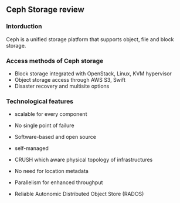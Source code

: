 ## Ceph Storage review

### Intorduction

Ceph is a unified storage platform that supports object, file and block storage.


### Access methods of Ceph storage

* Block storage integrated with OpenStack, Linux, KVM hypervisor
* Object storage access through AWS S3, Swift
* Disaster recovery and multisite options

### Technological features

* scalable for every component
* No single point of failure
* Software-based and open source
* self-managed

* CRUSH which aware physical topology of infrastructures
* No need for location metadata
* Parallelism for enhanced throughput
* Reliable Autonomic Distributed Object Store (RADOS)
